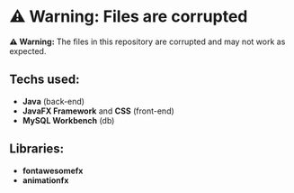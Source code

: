 # ⚠️ Warning: Files are corrupted
**⚠️ Warning:** The files in this repository are corrupted and may not work as expected.

## Techs used:
- **Java** (back-end)
- **JavaFX Framework** and **CSS** (front-end)
- **MySQL Workbench** (db)

## Libraries:
- **fontawesomefx**
- **animationfx**
